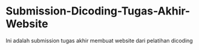 # Submission-Dicoding-Tugas-Akhir-Website
Ini adalah submission tugas akhir membuat website dari pelatihan dicoding
